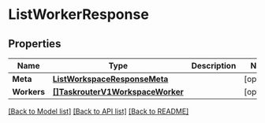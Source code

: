# ListWorkerResponse

## Properties

Name | Type | Description | Notes
------------ | ------------- | ------------- | -------------
**Meta** | [**ListWorkspaceResponseMeta**](ListWorkspaceResponseMeta.md) |  |[optional] 
**Workers** | [**[]TaskrouterV1WorkspaceWorker**](TaskrouterV1WorkspaceWorker.md) |  |[optional] 

[[Back to Model list]](../README.md#documentation-for-models) [[Back to API list]](../README.md#documentation-for-api-endpoints) [[Back to README]](../README.md)


